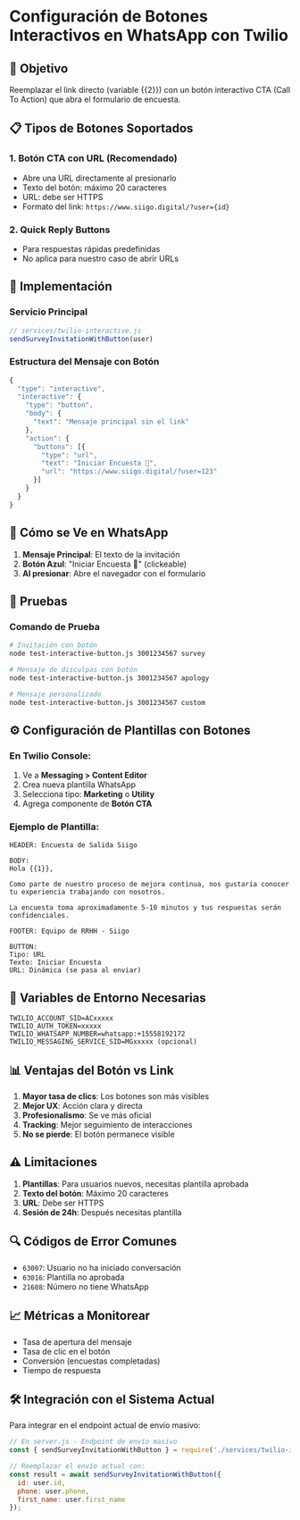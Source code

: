 # Configuración de Botones Interactivos en WhatsApp con Twilio

## 🎯 Objetivo
Reemplazar el link directo (variable {{2}}) con un botón interactivo CTA (Call To Action) que abra el formulario de encuesta.

## 📋 Tipos de Botones Soportados

### 1. **Botón CTA con URL** (Recomendado)
- Abre una URL directamente al presionarlo
- Texto del botón: máximo 20 caracteres
- URL: debe ser HTTPS
- Formato del link: `https://www.siigo.digital/?user={id}`

### 2. **Quick Reply Buttons**
- Para respuestas rápidas predefinidas
- No aplica para nuestro caso de abrir URLs

## 🚀 Implementación

### Servicio Principal
```javascript
// services/twilio-interactive.js
sendSurveyInvitationWithButton(user)
```

### Estructura del Mensaje con Botón
```javascript
{
  "type": "interactive",
  "interactive": {
    "type": "button",
    "body": {
      "text": "Mensaje principal sin el link"
    },
    "action": {
      "buttons": [{
        "type": "url",
        "text": "Iniciar Encuesta 📝",
        "url": "https://www.siigo.digital/?user=123"
      }]
    }
  }
}
```

## 📱 Cómo se Ve en WhatsApp

1. **Mensaje Principal**: El texto de la invitación
2. **Botón Azul**: "Iniciar Encuesta 📝" (clickeable)
3. **Al presionar**: Abre el navegador con el formulario

## 🧪 Pruebas

### Comando de Prueba
```bash
# Invitación con botón
node test-interactive-button.js 3001234567 survey

# Mensaje de disculpas con botón
node test-interactive-button.js 3001234567 apology

# Mensaje personalizado
node test-interactive-button.js 3001234567 custom
```

## ⚙️ Configuración de Plantillas con Botones

### En Twilio Console:

1. Ve a **Messaging > Content Editor**
2. Crea nueva plantilla WhatsApp
3. Selecciona tipo: **Marketing** o **Utility**
4. Agrega componente de **Botón CTA**

### Ejemplo de Plantilla:
```
HEADER: Encuesta de Salida Siigo

BODY:
Hola {{1}},

Como parte de nuestro proceso de mejora continua, nos gustaría conocer tu experiencia trabajando con nosotros.

La encuesta toma aproximadamente 5-10 minutos y tus respuestas serán confidenciales.

FOOTER: Equipo de RRHH - Siigo

BUTTON:
Tipo: URL
Texto: Iniciar Encuesta
URL: Dinámica (se pasa al enviar)
```

## 🔧 Variables de Entorno Necesarias

```env
TWILIO_ACCOUNT_SID=ACxxxxx
TWILIO_AUTH_TOKEN=xxxxx
TWILIO_WHATSAPP_NUMBER=whatsapp:+15558192172
TWILIO_MESSAGING_SERVICE_SID=MGxxxxx (opcional)
```

## 📊 Ventajas del Botón vs Link

1. **Mayor tasa de clics**: Los botones son más visibles
2. **Mejor UX**: Acción clara y directa
3. **Profesionalismo**: Se ve más oficial
4. **Tracking**: Mejor seguimiento de interacciones
5. **No se pierde**: El botón permanece visible

## ⚠️ Limitaciones

1. **Plantillas**: Para usuarios nuevos, necesitas plantilla aprobada
2. **Texto del botón**: Máximo 20 caracteres
3. **URL**: Debe ser HTTPS
4. **Sesión de 24h**: Después necesitas plantilla

## 🔍 Códigos de Error Comunes

- `63007`: Usuario no ha iniciado conversación
- `63016`: Plantilla no aprobada
- `21608`: Número no tiene WhatsApp

## 📈 Métricas a Monitorear

- Tasa de apertura del mensaje
- Tasa de clic en el botón
- Conversión (encuestas completadas)
- Tiempo de respuesta

## 🛠️ Integración con el Sistema Actual

Para integrar en el endpoint actual de envío masivo:

```javascript
// En server.js - Endpoint de envío masivo
const { sendSurveyInvitationWithButton } = require('./services/twilio-interactive');

// Reemplazar el envío actual con:
const result = await sendSurveyInvitationWithButton({
  id: user.id,
  phone: user.phone,
  first_name: user.first_name
});
```